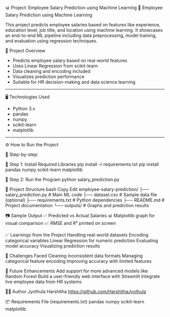 📊 Project: Employee Salary Prediction using Machine Learning
💼 Employee Salary Prediction using Machine Learning

This project predicts employee salaries based on features like experience, education level, job title, and location using machine learning. It showcases an end-to-end ML pipeline including data preprocessing, model training, and evaluation using regression techniques.

 📌 Project Overview

- Predicts employee salary based on real-world features
- Uses Linear Regression from scikit-learn
- Data cleaning and encoding included
- Visualizes prediction performance
- Suitable for HR decision-making and data science learning

---

🖥️ Technologies Used

- Python 3.x
- pandas
- numpy
- scikit-learn
- matplotlib

---

 ⚙️ How to Run the Project

 🔁 Step-by-step:
   
🔁 Step 1: Install Required Libraries
pip install -r requirements.txt
pip install pandas numpy scikit-learn matplotlib

🔁 Step 2: Run the Program
python salary_prediction.py

📂 Project Structure
bash
Copy
Edit
employee-salary-prediction/
├── salary_prediction.py         # Main ML code
├── dataset.csv                  # Sample data file (optional)
├── requirements.txt             # Python dependencies
├── README.md                    # Project documentation
└── outputs/                     # Graphs and prediction results

📷 Sample Output
✅ Predicted vs Actual Salaries
📊 Matplotlib graph for visual comparison
📈 RMSE and R² printed on screen

✅ Learnings from the Project
Handling real-world datasets
Encoding categorical variables
Linear Regression for numeric prediction
Evaluating model accuracy
Visualizing prediction results

🔧 Challenges Faced
Cleaning inconsistent data formats
Managing categorical feature encoding
Improving accuracy with limited features

🚀 Future Enhancements
Add support for more advanced models like Random Forest
Build a user-friendly web interface with Streamlit
Integrate live employee data from HR systems

👨‍💻 Author
Jyothula Harshitha
https://github.com/HarshithaJyothula

📦 Requirements File (requirements.txt)
pandas
numpy
scikit-learn
matplotlib













